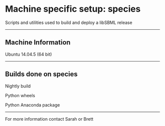# Machine specific setup: species
Scripts and utilities used to build and deploy a libSBML release

----

## Machine Information

Ubuntu 14.04.5 (64 bit)

---------------

## Builds done on species

Nightly build

Python wheels

Python Anaconda package

------------

For more information contact Sarah or Brett
